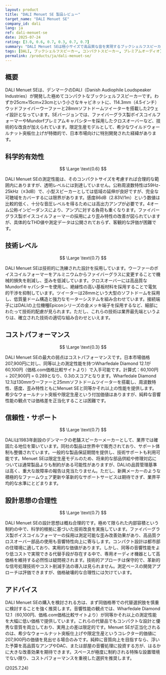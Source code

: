 ```yaml
---
layout: product
title: "DALI Menuet SE 製品レビュー"
target_name: "DALI Menuet SE"
company_id: dali
lang: ja
ref: dali-menuet-se
date: 2025-07-24
rating: [3.0, 0.6, 0.7, 0.3, 0.7, 0.7]
summary: "DALI Menuet SEは極小サイズで高品質な音を実現するブックシェルフスピーカーですが、同等性能の製品と比較してコストパフォーマンスに大きな課題があります。"
tags: [DALI, ブックシェルフスピーカー, コンパクトスピーカー, プレミアムオーディオ]
permalink: /products/ja/dali-menuet-se/
---
```


## 概要

DALI Menuet SEは、デンマークのDALI（Danish Audiophile Loudspeaker Industries）が開発した極めてコンパクトなブックシェルフスピーカーです。わずか25cm×15cm×23cmという小さなキャビネットに、114.3mm（4.5インチ）ウッドファイバーウーファーと28mmソフトドームツイーターを搭載した2ウェイ設計となっています。SEバージョンでは、ファイバーグラス製ボイスコイルフォーマーやMundorfプレミアムキャパシターを採用したクロスオーバーなど、技術的な改良が加えられています。限定生産モデルとして、希少なワイルドウォールナット突板仕上げが特徴的で、日本市場向けに特別開発された経緯があります。

## 科学的有効性

$$ \Large \text{0.6} $$

DALI Menuet SEの測定性能は、そのコンパクトサイズを考慮すれば合理的な範囲内にありますが、透明レベルには到達していません。公称周波数特性は59Hz-25kHz（±3dB）で、小型スピーカーとしては低域の延伸が良好ですが、完全な可聴域をカバーするには限界があります。感度86dB（2.83V/1m）という数値は比較的低く、十分な音圧レベルを得るためには高出力アンプが必要です。4オーム公称インピーダンスにより、アンプに対する負荷も重くなります。ファイバーグラス製ボイスコイルフォーマーの採用により歪み特性の改善が図られていますが、具体的なTHD値や測定データは公開されておらず、客観的な評価が困難です。

## 技術レベル

$$ \Large \text{0.7} $$

DALI Menuet SEは技術的に洗練された設計を採用しています。ウーファーのボイスコイルフォーマーをアルミニウムからファイバーグラスに変更することで機械的損失を削減し、歪みを低減しています。クロスオーバーには高品質なMundorfキャパシターを使用し、絶縁性の高い基板材料を採用することで電気的干渉を抑制しています。ツイーターは28mmという大型のソフトドームを採用し、低質量ドーム構造と強力なモーターシステムを組み合わせています。接続端子にはDALIの上位機種Epiconシリーズの金メッキ端子を採用するなど、細部にわたって技術的配慮が見られます。ただし、これらの技術は業界最先端というよりは、確立された技術の適切な組み合わせといえます。

## コストパフォーマンス

$$ \Large \text{0.3} $$

DALI Menuet SEの最大の弱点はコストパフォーマンスです。日本市場価格207,900円に対し、同等以上の測定性能を持つWharfedale Diamond 12.1が60,100円（価格.com価格比較サイトより）で入手可能です。計算式：60,100円 ÷ 207,900円 = 0.289となり、0.3のスコアとなります。Wharfedale Diamond 12.1は130mmウーファーと25mmソフトドームツイーターを搭載し、周波数特性、感度、歪み特性ともにMenuet SEと同等かそれ以上の性能を提供します。希少なウォールナット突板や限定生産という付加価値はありますが、純粋な音響性能の観点では価格差を正当化することは困難です。

## 信頼性・サポート

$$ \Large \text{0.7} $$

DALIは1983年創設のデンマークの老舗スピーカーメーカーとして、業界では確固たる地位を築いています。同社の製品は世界中で販売されており、サポート体制も整備されています。一般的な製品保証期間を提供し、技術サポートも利用可能です。Menuet SEは限定生産モデルのため、将来的な部品供給や修理対応については通常製品よりも制約がある可能性がありますが、DALIの品質管理基準は高く、重大な故障率の報告は見当たりません。ただし、新興メーカーのような積極的なファームウェア更新や革新的なサポートサービスは期待できず、業界平均的な水準にとどまります。

## 設計思想の合理性

$$ \Large \text{0.7} $$

DALI Menuet SEの設計思想は概ね合理的です。極めて限られた内部容積という制約の中で、科学的根拠に基づいた技術改良を実施しています。ファイバーグラス製ボイスコイルフォーマーの採用は測定可能な歪み改善効果があり、高品質クロスオーバー部品の使用も音響特性向上に寄与します。コンパクト設計は都市部の住環境に適しており、実用的な価値があります。しかし、同等の音響性能をより低コストで実現できる代替手段が存在する中で、専用オーディオ機器として高価格を維持する必然性は疑問視されます。技術的アプローチは保守的で、革新的な信号処理技術やコスト削減手法の導入は見られません。測定ベースの開発アプローチは評価できますが、価格破壊的な合理性には欠けています。

## アドバイス

DALI Menuet SEの購入を検討される方は、まず同価格帯での代替選択肢を慎重に検討することを強く推奨します。音響性能の観点では、Wharfedale Diamond 12.1（60,100円、価格.com価格比較サイトより）が同等かそれ以上の測定性能を大幅に低い価格で提供しています。これらの代替品でもコンパクトな設計と優秀な音質を両立しており、実用上の差は限定的です。Menuet SEが正当化されるのは、希少なウォールナット突板仕上げや限定生産というコレクター的価値に207,900円の価値を見出せる場合のみです。純粋に音質向上を目指すなら、浮いた予算を高品質なアンプやDAC、または部屋の音響処理に投資する方が、はるかに大きな改善効果を期待できます。スペースが極度に制約される特殊な設置環境でない限り、コストパフォーマンスを重視した選択を推奨します。

(2025.7.24)